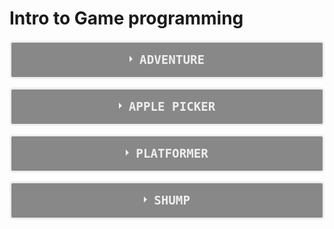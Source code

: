 # Intro to Game programming
<style>
.wrap-collabsible {
  margin-bottom: 1.2rem 0;
}

input[type='checkbox'] {
  display: none;
}

.lbl-toggle {
  display: block;

  font-weight: bold;
  font-family: monospace;
  font-size: 1.2rem;
  text-transform: uppercase;
  text-align: center;

  padding: 1rem;

  background: #888;
  color: #eee;

  cursor: pointer;

  border-style: solid;
  border-radius: 5px;
  transition: all 0.25s ease-out;

}

.lbl-toggle:hover {
  color: #333;
}

.lbl-toggle::before {
  content: ' ';
  display: inline-block;

  border-top: 5px solid transparent;
  border-bottom: 5px solid transparent;
  border-left: 5px solid currentColor;
  vertical-align: middle;
  margin-right: .7rem;
  transform: translateY(-2px);

  transition: transform .2s ease-out;
}

.toggle:checked + .lbl-toggle::before {
  transform: rotate(90deg) translateX(-3px);
}

.collapsible-content {
  max-height: 0px;
  overflow: hidden;
  transition: max-height .25s ease-in-out;
}

.toggle:checked + .lbl-toggle + .collapsible-content {
  max-height: 100vh;
}

.toggle:checked + .lbl-toggle {
  border-bottom-right-radius: 0;
  border-bottom-left-radius: 0;
}

.collapsible-content .content-inner {
  background: rgba(60, 60, 60, .2);
  border-bottom: 1px solid rgba(60, 60, 60, .45);
  border-bottom-left-radius: 7px;
  border-bottom-right-radius: 7px;
  padding: .5rem 1rem;
}
</style>

<div class="wrap-collabsible">
  <input id="collapsible1" class="toggle" type="checkbox">
  <label for="collapsible1" class="lbl-toggle">Adventure</label>
  <div class="collapsible-content">
    <div class="content-inner">
    <iframe frameborder="0" src="https://itch.io/embed/735139" width="100%" height="150"><a href="https://moritomo.itch.io/adventure">Adventure by Moritomo</a></iframe>
    </div>
  </div>
</div>
<p style="margin-bottom: 5px;"></p>

<div class="wrap-collabsible" margin>
  <input id="collapsible2" class="toggle" type="checkbox">
  <label for="collapsible2" class="lbl-toggle">Apple Picker</label>
  <div class="collapsible-content">
    <div class="content-inner">
    <iframe frameborder="0" src="https://itch.io/embed/735145" width="100%" height="150"><a href="https://moritomo.itch.io/applepicker">ApplePicker by Moritomo</a></iframe>
    </div>
  </div>
</div>
<p style="margin-bottom: 5px;"></p>

<div class="wrap-collabsible">
  <input id="collapsible3" class="toggle" type="checkbox">
  <label for="collapsible3" class="lbl-toggle">Platformer</label>
  <div class="collapsible-content">
    <div class="content-inner">
      <iframe frameborder="0" src="https://itch.io/embed/734509" width="100%" height="150"><a href="https://moritomo.itch.io/platformer">Platformer by Moritomo</a></iframe>
    </div>
  </div>
</div>
<p style="margin-bottom: 5px;"></p>

<div class="wrap-collabsible">
  <input id="collapsible4" class="toggle" type="checkbox">
  <label for="collapsible4" class="lbl-toggle">Shump</label>
  <div class="collapsible-content">
    <div class="content-inner">
      <p style="margin: 0px;">Shump (Shoot them up) is a shooting game.</p>
      <iframe frameborder="0" src="https://itch.io/embed/735154?linkback=true" width="100%" height="150"><a href="https://moritomo.itch.io/shump">Shump by Moritomo</a></iframe>
    </div>
  </div>
</div>
<p style="margin-bottom: 5px;"></p>
